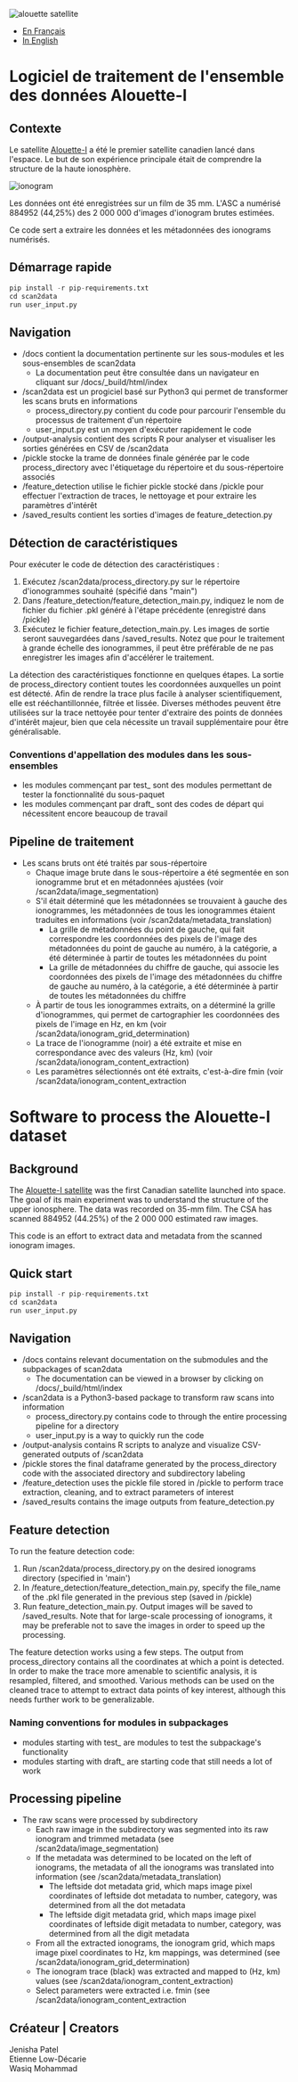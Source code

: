 
![alouette satellite](alouette.jpg)


- [En Français](#logiciel-de-traitement-de-l-ensemble-des-donn-es-alouette-i)
- [In English](#software-to-process-the-alouette-i-dataset)

# Logiciel de traitement de l'ensemble des données Alouette-I
## Contexte
Le satellite [Alouette-I](https://www.asc-csa.gc.ca/fra/satellites/alouette.asp)  a été le premier satellite canadien lancé dans l'espace. Le but de son expérience principale était de comprendre la structure de la haute ionosphère.

![ionogram](ionogram.png)

Les données ont été enregistrées sur un film de 35 mm. L'ASC a numérisé 884952 (44,25\%) des 2 000 000 d'images d'ionogram brutes estimées.

Ce code sert a extraire les données et les métadonnées des ionograms numérisés.

## Démarrage rapide
```python
pip install -r pip-requirements.txt
cd scan2data
run user_input.py 
```

## Navigation

 - /docs contient la documentation pertinente sur les sous-modules et les sous-ensembles de scan2data
	 - La documentation peut être consultée dans un navigateur en cliquant sur /docs/_build/html/index
 - /scan2data est un progiciel basé sur Python3 qui permet de transformer les scans bruts en informations
	 - process_directory.py contient du code pour parcourir l'ensemble du processus de traitement d'un répertoire
	 - user_input.py est un moyen d'exécuter rapidement le code
 - /output-analysis contient des scripts R pour analyser et visualiser les sorties générées en CSV de /scan2data
 - /pickle stocke la trame de données finale générée par le code process_directory avec l'étiquetage du répertoire et du sous-répertoire associés
 - /feature_detection utilise le fichier pickle stocké dans /pickle pour effectuer l'extraction de traces, le nettoyage et pour extraire les paramètres d'intérêt
 - /saved_results contient les sorties d'images de feature_detection.py

## Détection de caractéristiques
Pour exécuter le code de détection des caractéristiques :
1) Exécutez /scan2data/process_directory.py sur le répertoire d'ionogrammes souhaité (spécifié dans "main")
2) Dans /feature_detection/feature_detection_main.py, indiquez le nom de fichier du fichier .pkl généré à l'étape précédente (enregistré dans /pickle)
3) Exécutez le fichier feature_detection_main.py. Les images de sortie seront sauvegardées dans /saved_results. Notez que pour le traitement à grande échelle des ionogrammes, il peut être préférable de ne pas enregistrer les images afin d'accélérer le traitement.

La détection des caractéristiques fonctionne en quelques étapes. La sortie de process_directory contient toutes les coordonnées auxquelles un point est détecté. Afin de rendre la trace plus facile à analyser scientifiquement, elle est rééchantillonnée, filtrée et lissée. Diverses méthodes peuvent être utilisées sur la trace nettoyée pour tenter d'extraire des points de données d'intérêt majeur, bien que cela nécessite un travail supplémentaire pour être généralisable.

### Conventions d'appellation des modules dans les sous-ensembles
- les modules commençant par test_ sont des modules permettant de tester la fonctionnalité du sous-paquet
- les modules commençant par draft_ sont des codes de départ qui nécessitent encore beaucoup de travail
 
## Pipeline de traitement
- Les scans bruts ont été traités par sous-répertoire
	- Chaque image brute dans le sous-répertoire a été segmentée en son ionogramme brut et en métadonnées ajustées (voir /scan2data/image_segmentation)
	- S'il était déterminé que les métadonnées se trouvaient à gauche des ionogrammes, les métadonnées de tous les ionogrammes étaient traduites en informations (voir /scan2data/metadata_translation)
		- La grille de métadonnées du point de gauche, qui fait correspondre les coordonnées des pixels de l'image des métadonnées du point de gauche au numéro, à la catégorie, a été déterminée à partir de toutes les métadonnées du point
		- La grille de métadonnées du chiffre de gauche, qui associe les coordonnées des pixels de l'image des métadonnées du chiffre de gauche au numéro, à la catégorie, a été déterminée à partir de toutes les métadonnées du chiffre
	- À partir de tous les ionogrammes extraits, on a déterminé la grille d'ionogrammes, qui permet de cartographier les coordonnées des pixels de l'image en Hz, en km (voir /scan2data/ionogram_grid_determination)
	- La trace de l'ionogramme (noir) a été extraite et mise en correspondance avec des valeurs (Hz, km) (voir /scan2data/ionogram_content_extraction)
	- Les paramètres sélectionnés ont été extraits, c'est-à-dire fmin (voir /scan2data/ionogram_content_extraction



# Software to process the Alouette-I dataset

## Background
The [Alouette-I satellite](https://www.asc-csa.gc.ca/eng/satellites/alouette.asp) was the first Canadian satellite launched into space. The goal of its main experiment was to understand the structure of the upper ionosphere. The data was recorded on 35-mm film. The CSA has scanned 884952 (44.25\%) of  the 2 000 000 estimated raw images.

This code is an effort to extract data and metadata from the scanned ionogram images.

## Quick start
```python
pip install -r pip-requirements.txt
cd scan2data
run user_input.py
```

## Navigation

 - /docs contains relevant documentation on the submodules and the subpackages of scan2data
	 - The documentation can be viewed in a browser by clicking on /docs/_build/html/index
 - /scan2data is a Python3-based package to transform raw scans into information
	 - process_directory.py contains code to through the entire processing pipeline for a directory
	 - user_input.py is a way to quickly run the code
 - /output-analysis contains R scripts to analyze and visualize CSV-generated outputs of /scan2data
 - /pickle stores the final dataframe generated by the process_directory code with the associated directory and subdirectory labeling
 - /feature_detection uses the pickle file stored in /pickle to perform trace extraction, cleaning, and to extract parameters of interest
 - /saved_results contains the image outputs from feature_detection.py

## Feature detection
To run the feature detection code:
1) Run /scan2data/process_directory.py on the desired ionograms directory (specified in 'main')
2) In /feature_detection/feature_detection_main.py, specify the file_name of the .pkl file generated in the previous step (saved in /pickle)
3) Run feature_detection_main.py. Output images will be saved to /saved_results. Note that for large-scale processing of ionograms, it may be preferable not to save the images in order to speed up the processing.

The feature detection works using a few steps. The output from process_directory contains all the coordinates at which a point is detected. In order to make the trace more amenable to scientific analysis, it is resampled, filtered, and smoothed. Various methods can be used on the cleaned trace to attempt to extract data points of key interest, although this needs further work to be generalizable.

### Naming conventions for modules in subpackages
- modules starting with test_ are modules to test the subpackage's functionality
- modules starting with draft_ are starting code that still needs a lot of work
 
## Processing pipeline
- The raw scans were processed by subdirectory
	- Each raw image in the subdirectory was segmented into its raw ionogram and trimmed metadata (see /scan2data/image_segmentation)
	- If the metadata was determined to be located on the left of ionograms, the metadata of all the ionograms was translated into information (see /scan2data/metadata_translation)
		- The leftside dot metadata grid, which maps image pixel coordinates of leftside dot metadata to number, category, was determined  from all the dot metadata
		- The leftside digit metadata grid, which maps image pixel coordinates of leftside digit metadata to number, category, was determined  from all the digit metadata
	- From all the extracted ionograms, the ionogram grid, which maps image pixel coordinates to Hz, km mappings,  was determined (see /scan2data/ionogram_grid_determination)
	- The ionogram trace (black) was extracted and mapped to (Hz, km) values (see /scan2data/ionogram_content_extraction)
	- Select parameters were extracted i.e. fmin (see /scan2data/ionogram_content_extraction


## Créateur | Creators
Jenisha Patel  
Etienne Low-Décarie  
Wasiq Mohammad  









